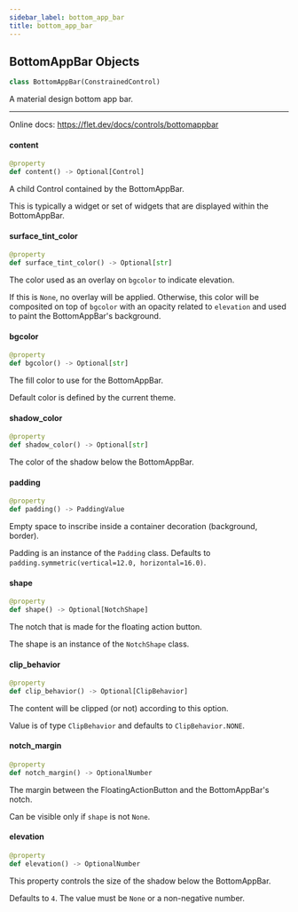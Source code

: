 ```yaml
---
sidebar_label: bottom_app_bar
title: bottom_app_bar
---
```


## BottomAppBar Objects

```python
class BottomAppBar(ConstrainedControl)
```

A material design bottom app bar.

-----

Online docs: https://flet.dev/docs/controls/bottomappbar

#### content

```python
@property
def content() -> Optional[Control]
```

A child Control contained by the BottomAppBar.

This is typically a widget or set of widgets that are displayed within the BottomAppBar.

#### surface\_tint\_color

```python
@property
def surface_tint_color() -> Optional[str]
```

The color used as an overlay on `bgcolor` to indicate elevation.

If this is `None`, no overlay will be applied. Otherwise, this color will be composited on top of `bgcolor` with an opacity related to `elevation` and used to paint the BottomAppBar&#x27;s background.

#### bgcolor

```python
@property
def bgcolor() -> Optional[str]
```

The fill color to use for the BottomAppBar.

Default color is defined by the current theme.

#### shadow\_color

```python
@property
def shadow_color() -> Optional[str]
```

The color of the shadow below the BottomAppBar.

#### padding

```python
@property
def padding() -> PaddingValue
```

Empty space to inscribe inside a container decoration (background, border).

Padding is an instance of the `Padding` class. Defaults to `padding.symmetric(vertical=12.0, horizontal=16.0)`.

#### shape

```python
@property
def shape() -> Optional[NotchShape]
```

The notch that is made for the floating action button.

The shape is an instance of the `NotchShape` class.

#### clip\_behavior

```python
@property
def clip_behavior() -> Optional[ClipBehavior]
```

The content will be clipped (or not) according to this option.

Value is of type `ClipBehavior` and defaults to `ClipBehavior.NONE`.

#### notch\_margin

```python
@property
def notch_margin() -> OptionalNumber
```

The margin between the FloatingActionButton and the BottomAppBar&#x27;s notch.

Can be visible only if `shape` is not `None`.

#### elevation

```python
@property
def elevation() -> OptionalNumber
```

This property controls the size of the shadow below the BottomAppBar.

Defaults to `4`. The value must be `None` or a non-negative number.

